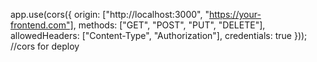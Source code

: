 
app.use(cors({
  origin: ["http://localhost:3000", "https://your-frontend.com"],
  methods: ["GET", "POST", "PUT", "DELETE"],
  allowedHeaders: ["Content-Type", "Authorization"],
  credentials: true
}));
//cors for deploy
